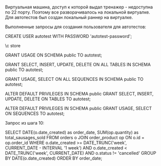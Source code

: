 Виртуальная машина, доступ к которой выдал тренажер - недоступна по 22 порту.
Поэтому все разворачивалось на локальной виртуалке.
Для автотестов был создан локальный раннер на виртуалке.



Выполненные запросы для создания пользователя для автотестов:

CREATE USER autotest WITH PASSWORD 'autotest-password';

\c store

GRANT USAGE ON SCHEMA public TO autotest;

GRANT SELECT, INSERT, UPDATE, DELETE ON ALL TABLES IN SCHEMA public TO autotest;

GRANT USAGE, SELECT ON ALL SEQUENCES IN SCHEMA public TO autotest;

ALTER DEFAULT PRIVILEGES IN SCHEMA public GRANT SELECT, INSERT, UPDATE, DELETE ON TABLES TO autotest;

ALTER DEFAULT PRIVILEGES IN SCHEMA public GRANT USAGE, SELECT ON SEQUENCES TO autotest;


Запрос из шага 10:

SELECT 
    DATE(o.date_created) as order_date,
    SUM(op.quantity) as total_sausages_sold
FROM orders o
JOIN order_product op ON o.id = op.order_id
WHERE o.date_created >= DATE_TRUNC('week', CURRENT_DATE - INTERVAL '1 week')
  AND o.date_created < DATE_TRUNC('week', CURRENT_DATE)
  AND o.status != 'cancelled'
GROUP BY DATE(o.date_created)
ORDER BY order_date;